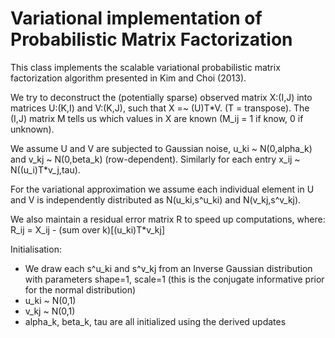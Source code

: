 Variational implementation of Probabilistic Matrix Factorization
===============

This class implements the scalable variational probabilistic matrix factorization algorithm presented in Kim and Choi (2013).

We try to deconstruct the (potentially sparse) observed matrix X:(I,J) into matrices U:(K,I) and V:(K,J), such that X =~ (U)T*V. (T = transpose). The (I,J) matrix M tells us which values in X are known (M_ij = 1 if know, 0 if unknown).

We assume U and V are subjected to Gaussian noise, u_ki ~ N(0,alpha_k) and v_kj ~ N(0,beta_k) (row-dependent). Similarly for each entry x_ij ~ N((u_i)T*v_j,tau).

For the variational approximation we assume each individual element in U and V is independently distributed as N(u_ki,s^u_ki) and N(v_kj,s^v_kj).

We also maintain a residual error matrix R to speed up computations, where:
	R_ij = X_ij - (sum over k)[(u_ki)T*v_kj]

Initialisation:
- We draw each s^u_ki and s^v_kj from an Inverse Gaussian distribution with parameters shape=1, scale=1 (this is the conjugate informative prior for the normal distribution)
- u_ki ~ N(0,1)
- v_kj ~ N(0,1)
- alpha_k, beta_k, tau are all initialized using the derived updates